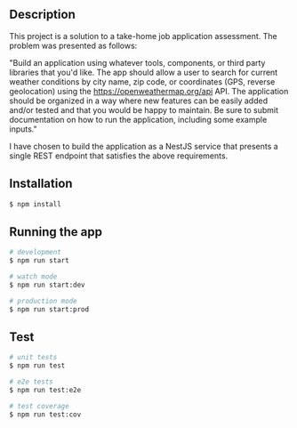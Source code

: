 ## Description

This project is a solution to a take-home job application assessment. The problem was presented as follows:

"Build an application using whatever tools, components, or third party libraries that you'd like. The app
should allow a user to search for current weather conditions by city name, zip code, or coordinates
(GPS, reverse geolocation) using the https://openweathermap.org/api API. The application should be
organized in a way where new features can be easily added and/or tested and that you would be
happy to maintain. Be sure to submit documentation on how to run the application, including some
example inputs."

I have chosen to build the application as a NestJS service that presents a single REST endpoint
that satisfies the above requirements.

## Installation

```bash
$ npm install
```

## Running the app

```bash
# development
$ npm run start

# watch mode
$ npm run start:dev

# production mode
$ npm run start:prod
```

## Test

```bash
# unit tests
$ npm run test

# e2e tests
$ npm run test:e2e

# test coverage
$ npm run test:cov
```
